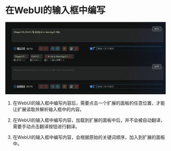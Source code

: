 # 在WebUI的输入框中编写

![](../assets/images/demo.writing_webui.gif)

1. 在WebUI的输入框中编写内容后，需要点击一个扩展的面板的任意位置，才能让扩展读取并解析输入框中的内容。

2. 在WebUI的输入框中编写内容，加载到扩展的面板中后，并不会被自动翻译，需要手动点击翻译按钮进行翻译。

3. 在WebUI的输入框中编写内容，会根据原始的关键词顺序，加入到扩展的面板中。
